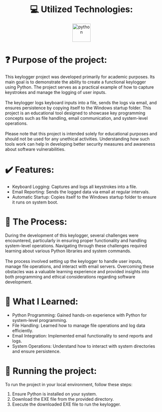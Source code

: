 <div align="center">
    <h1>💻 Utilized Technologies:</h1>
    <img width="60" height="60" src="https://img.icons8.com/color/48/python.png" alt="python"/>
</div>

<h1>❓ Purpose of the project:</h1>

<div>
    <p>
        This keylogger project was developed primarily for academic purposes. Its main goal is to demonstrate the ability to create a functional keylogger using Python. The project serves as a practical example of how to capture keystrokes and manage the logging of user inputs.
        <br><br>
        The keylogger logs keyboard inputs into a file, sends the logs via email, and ensures persistence by copying itself to the Windows startup folder. This project is an educational tool designed to showcase key programming concepts such as file handling, email communication, and system-level operations.
        <br><br>
        Please note that this project is intended solely for educational purposes and should not be used for any unethical activities. Understanding how such tools work can help in developing better security measures and awareness about software vulnerabilities.
    </p>
    <h1>✔️ Features:</h1>
    <ul>
        <li>Keyboard Logging: Captures and logs all keystrokes into a file.</li>
        <li>Email Reporting: Sends the logged data via email at regular intervals.</li>
        <li>Automatic Startup: Copies itself to the Windows startup folder to ensure it runs on system boot.</li>
    </ul>
</div>

<div>
  <h1>🤖 The Process:</h1>
    <p>
        During the development of this keylogger, several challenges were encountered, particularly in ensuring proper functionality and handling system-level operations. Navigating through these challenges required learning about various Python libraries and system commands.
        <br><br>
        The process involved setting up the keylogger to handle user inputs, manage file operations, and interact with email servers. Overcoming these obstacles was a valuable learning experience and provided insights into both programming and ethical considerations regarding software development.
    </p>
</div>

<div>
  <h1>📂 What I Learned:</h1>
  <ul>
    <li>Python Programming: Gained hands-on experience with Python for system-level programming.</li>
    <li>File Handling: Learned how to manage file operations and log data efficiently.</li>
    <li>Email Integration: Implemented email functionality to send reports and logs.</li>
    <li>System Operations: Understand how to interact with system directories and ensure persistence.</li>
  </ul>
</div>

<div>
  <h1>🚦 Running the project:</h1>
  <p>
    To run the project in your local environment, follow these steps:
  </p>
  <ol>
    <li>Ensure Python is installed on your system.</li>
    <li>Download the EXE file from the provided directory.</li>
    <li>Execute the downloaded EXE file to run the keylogger.</li>
  </ol>
</div>
